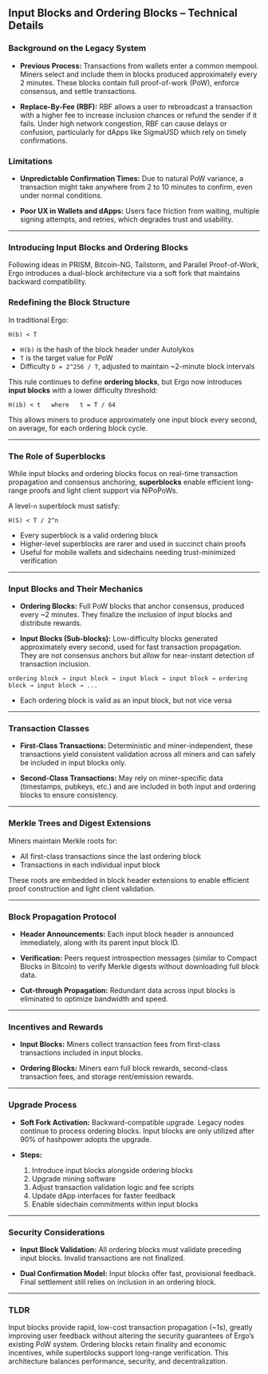 ## Input Blocks and Ordering Blocks – Technical Details

### Background on the Legacy System

* **Previous Process:**
  Transactions from wallets enter a common mempool. Miners select and include them in blocks produced approximately every 2 minutes. These blocks contain full proof-of-work (PoW), enforce consensus, and settle transactions.

* **Replace-By-Fee (RBF):**
  RBF allows a user to rebroadcast a transaction with a higher fee to increase inclusion chances or refund the sender if it fails. Under high network congestion, RBF can cause delays or confusion, particularly for dApps like SigmaUSD which rely on timely confirmations.

### Limitations

* **Unpredictable Confirmation Times:**
  Due to natural PoW variance, a transaction might take anywhere from 2 to 10 minutes to confirm, even under normal conditions.

* **Poor UX in Wallets and dApps:**
  Users face friction from waiting, multiple signing attempts, and retries, which degrades trust and usability.

---

### Introducing Input Blocks and Ordering Blocks

Following ideas in PRISM, Bitcoin-NG, Tailstorm, and Parallel Proof-of-Work, Ergo introduces a dual-block architecture via a soft fork that maintains backward compatibility.

### Redefining the Block Structure

In traditional Ergo:

```
H(b) < T
```

* `H(b)` is the hash of the block header under Autolykos
* `T` is the target value for PoW
* Difficulty `D = 2^256 / T`, adjusted to maintain \~2-minute block intervals

This rule continues to define **ordering blocks**, but Ergo now introduces **input blocks** with a lower difficulty threshold:

```
H(ib) < t   where   t = T / 64
```

This allows miners to produce approximately one input block every second, on average, for each ordering block cycle.

---

### The Role of Superblocks

While input blocks and ordering blocks focus on real-time transaction propagation and consensus anchoring, **superblocks** enable efficient long-range proofs and light client support via NiPoPoWs.

A level-`n` superblock must satisfy:

```
H(S) < T / 2^n
```

* Every superblock is a valid ordering block
* Higher-level superblocks are rarer and used in succinct chain proofs
* Useful for mobile wallets and sidechains needing trust-minimized verification

---

### Input Blocks and Their Mechanics

* **Ordering Blocks:**
  Full PoW blocks that anchor consensus, produced every \~2 minutes. They finalize the inclusion of input blocks and distribute rewards.

* **Input Blocks (Sub-blocks):**
  Low-difficulty blocks generated approximately every second, used for fast transaction propagation. They are not consensus anchors but allow for near-instant detection of transaction inclusion.

```
ordering block → input block → input block → input block → ordering block → input block → ...
```

* Each ordering block is valid as an input block, but not vice versa

---

### Transaction Classes

* **First-Class Transactions:**
  Deterministic and miner-independent, these transactions yield consistent validation across all miners and can safely be included in input blocks only.

* **Second-Class Transactions:**
  May rely on miner-specific data (timestamps, pubkeys, etc.) and are included in both input and ordering blocks to ensure consistency.

---

### Merkle Trees and Digest Extensions

Miners maintain Merkle roots for:

* All first-class transactions since the last ordering block
* Transactions in each individual input block

These roots are embedded in block header extensions to enable efficient proof construction and light client validation.

---

### Block Propagation Protocol

* **Header Announcements:**
  Each input block header is announced immediately, along with its parent input block ID.

* **Verification:**
  Peers request introspection messages (similar to Compact Blocks in Bitcoin) to verify Merkle digests without downloading full block data.

* **Cut-through Propagation:**
  Redundant data across input blocks is eliminated to optimize bandwidth and speed.

---

### Incentives and Rewards

* **Input Blocks:**
  Miners collect transaction fees from first-class transactions included in input blocks.

* **Ordering Blocks:**
  Miners earn full block rewards, second-class transaction fees, and storage rent/emission rewards.

---

### Upgrade Process

* **Soft Fork Activation:**
  Backward-compatible upgrade. Legacy nodes continue to process ordering blocks. Input blocks are only utilized after 90% of hashpower adopts the upgrade.

* **Steps:**

  1. Introduce input blocks alongside ordering blocks
  2. Upgrade mining software
  3. Adjust transaction validation logic and fee scripts
  4. Update dApp interfaces for faster feedback
  5. Enable sidechain commitments within input blocks

---

### Security Considerations

* **Input Block Validation:**
  All ordering blocks must validate preceding input blocks. Invalid transactions are not finalized.

* **Dual Confirmation Model:**
  Input blocks offer fast, provisional feedback. Final settlement still relies on inclusion in an ordering block.

---

### TLDR

Input blocks provide rapid, low-cost transaction propagation (\~1s), greatly improving user feedback without altering the security guarantees of Ergo’s existing PoW system. Ordering blocks retain finality and economic incentives, while superblocks support long-range verification. This architecture balances performance, security, and decentralization.
